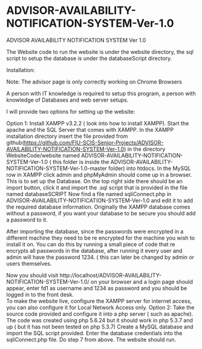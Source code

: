 # ADVISOR-AVAILABILITY-NOTIFICATION-SYSTEM-Ver-1.0
ADVISOR AVAILABILITY NOTIFICATION SYSTEM Ver 1.0

The Website code to run the website is under the website directory, the sql script to setup the database is under the databaseScript directory.

Installation:


Note: The advisor page is only correctly working on Chrome Browsers


A person with IT knowledge is required to setup this program, a person with knowledge of Databases and web server setups.


I will provide two options for setting up the website:


Option 1:
Install XAMPP v3.2.2 ( look into how to install XAMPP). 
Start the apache and the SQL Server that comes with XAMPP.
In the XAMPP installation directory insert the file provided from github(https://github.com/FIU-SCIS-Senior-Projects/ADVISOR-AVAILABILITY-NOTIFICATION-SYSTEM-Ver-1.0) in the directory WebsiteCode/website named ADVISOR-AVAILABILITY-NOTIFICATION-SYSTEM-Ver-1.0 ( this folder is inside the ADVISOR-AVAILABILITY-NOTIFICATION-SYSTEM-Ver-1.0-master folder)  into htdocs.
In the MySQL row in XAMPP click admin and phpMyAdmin should come up in a browser. This is to set up the Database.
On the top right side there should be an import button, click it and import the .sql script that is provided in the file named databaseSCRIPT
Now find a file named sqliConnect.php in ADVISOR-AVAILABILITY-NOTIFICATION-SYSTEM-Ver-1.0 and edit it to add the required database information.  Originally the XAMPP database comes without a password, if you want your database to be secure you should add a password to it.


After importing the database, since the passwords were encrypted in a different machine they need to be re encrypted for the machine you wish to install it on. You can do this by running a small piece of code that re encrypts all passwords in the database, after running it every user and admin will have the password 1234.  ( this can later be changed by admin or users themselves. 


Now you should visit http://localhost/ADVISOR-AVAILABILITY-NOTIFICATION-SYSTEM-Ver-1.0/ on your browser and a login page should appear, enter fd1 as username and 1234 as password and you should  be logged in to the front desk.  
To make the website live, configure the XAMPP server for internet access, you can also configure it for Local Network Access only. 
Option 2:
Take the source code provided  and configure it into a php server ( such as apache). The code was created using  php 5.6.24 but it should work in php 5.3.7 and up ( but it has not been tested on php 5.3.7) 
Create a MySQL  database and import the SQL script provided.
Enter the database credentials into the sqliConnect.php file.
Do step 7 from above.
The website should run.


